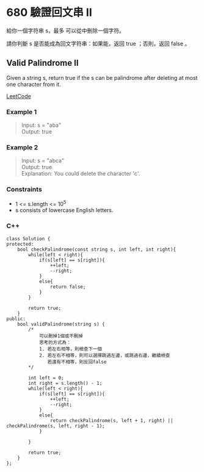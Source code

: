 # 680 驗證回文串 II

給你一個字符串 s，最多 可以從中刪除一個字符。

請你判斷 s 是否能成為回文字符串：如果能，返回 true ；否則，返回 false 。

##  Valid Palindrome II

Given a string s, return true if the s can be palindrome after deleting at most one character from it.

 

[LeetCode](https://leetcode.cn/problems/valid-palindrome-ii/)

### Example 1

> Input: s = "aba"  
Output: true  

### Example 2

> Input: s = "abca"  
Output: true  
Explanation: You could delete the character 'c'.  


### Constraints

* 1 <= s.length <= 10<sup>5</sup> 
* s consists of lowercase English letters.

### C++ 

```
class Solution {
protected:
    bool checkPalindrome(const string s, int left, int right){
        while(left < right){
            if(s[left] == s[right]){
                ++left; 
                --right;
            }
            else{
                return false;
            }
        }

        return true;
    }
public:
    bool validPalindrome(string s) {
        /*
            可以刪掉1個或不刪掉
            思考的方式為：
            1. 若左右相等，則檢查下一個
            2. 若左右不相等，則可以選擇跳過左邊，或跳過右邊，繼續檢查
               若還有不相等，則反回false
        */

        int left = 0; 
        int right = s.length() - 1;
        while(left < right){
            if(s[left] == s[right]){
                ++left;
                --right;
            }
            else{
                return checkPalindrome(s, left + 1, right) || checkPalindrome(s, left, right - 1);
            } 

        }

        return true;
    }
};
```